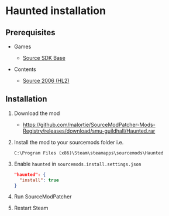 # Haunted installation

## Prerequisites

- Games
  - [Source SDK Base](../../../game-installation/game-installation/source-sdk-base.md)

- Contents
  - [Source 2006 (HL2)](../../../SourceContentInstaller/v0/content-installation/source-2006.md#hl2-content)

## Installation

1. Download the mod

   - <https://github.com/malortie/SourceModPatcher-Mods-Registry/releases/download/smu-guildhall/Haunted.rar>

2. Install the mod to your sourcemods folder i.e.

   ```text
   C:\Program Files (x86)\Steam\steamapps\sourcemods\Haunted
   ```

3. Enable `haunted` in `sourcemods.install.settings.json`

   ```json
   "haunted": {
     "install": true
   }
   ```

4. Run SourceModPatcher
5. Restart Steam

